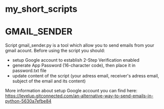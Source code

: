 # my_short_scripts

# GMAIL_SENDER
Script gmail_sender.py is a tool which allow you to send emails from your gmail acount.
Before using the script you should:
- setup Google account to establish 2-Step Verification enabled
- generate App Password (16-character code), then place it in password.txt file
- update content of the script (your adress email, receiver's adress email, subject of the email and its content)

More information about setup Google account you can find here:
https://levelup.gitconnected.com/an-alternative-way-to-send-emails-in-python-5630a7efbe84
